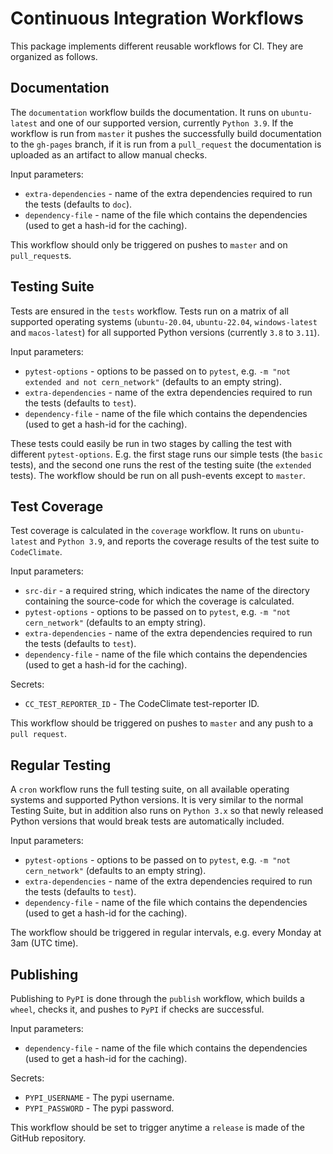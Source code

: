 # Continuous Integration Workflows

This package implements different reusable workflows for CI.
They are organized as follows.

## Documentation

The `documentation` workflow builds the documentation. 
It runs on `ubuntu-latest` and one of our supported version, currently `Python 3.9`.
If the workflow is run from `master` it pushes the successfully build documentation to the `gh-pages` branch,
if it is run from a `pull_request` the documentation is uploaded as an artifact to allow manual checks.

Input parameters: 
  - `extra-dependencies` - name of the extra dependencies required to run the tests (defaults to `doc`).
  - `dependency-file` - name of the file which contains the dependencies (used to get a hash-id for the caching).

This workflow should only be triggered on pushes to `master` and on `pull_request`s.

## Testing Suite

Tests are ensured in the `tests` workflow.
Tests run on a matrix of all supported operating systems (`ubuntu-20.04`, `ubuntu-22.04`, `windows-latest` and `macos-latest`) for all supported Python versions (currently `3.8` to `3.11`).

Input parameters: 
  - `pytest-options` - options to be passed on to `pytest`, e.g. `-m "not extended and not cern_network"` (defaults to an empty string).
  - `extra-dependencies` - name of the extra dependencies required to run the tests (defaults to `test`).
  - `dependency-file` - name of the file which contains the dependencies (used to get a hash-id for the caching).

These tests could easily be run in two stages by calling the test with different `pytest-options`.
E.g. the first stage runs our simple tests (the `basic` tests), and the second one runs the rest of the testing suite (the `extended` tests).
The workflow should be run on all push-events except to `master`. 

## Test Coverage

Test coverage is calculated in the `coverage` workflow.
It runs on `ubuntu-latest` and `Python 3.9`, and reports the coverage results of the test suite to `CodeClimate`.

Input parameters: 
  - `src-dir` - a required string, which indicates the name of the directory 
                containing the source-code for which the coverage is calculated.
  - `pytest-options` - options to be passed on to `pytest`, e.g. `-m "not cern_network"` (defaults to an empty string).
  - `extra-dependencies` - name of the extra dependencies required to run the tests (defaults to `test`).
  - `dependency-file` - name of the file which contains the dependencies (used to get a hash-id for the caching).

Secrets:
  - `CC_TEST_REPORTER_ID` - The CodeClimate test-reporter ID.

This workflow should be triggered on pushes to `master` and any push to a `pull request`.

## Regular Testing

A `cron` workflow runs the full testing suite, on all available operating systems and supported Python versions.
It is very similar to the normal Testing Suite, but in addition also runs on `Python 3.x` so that newly released Python versions that would break tests are automatically included.

Input parameters: 
  - `pytest-options` - options to be passed on to `pytest`, e.g. `-m "not cern_network"` (defaults to an empty string).
  - `extra-dependencies` - name of the extra dependencies required to run the tests (defaults to `test`).
  - `dependency-file` - name of the file which contains the dependencies (used to get a hash-id for the caching).

The workflow should be triggered in regular intervals, e.g. every Monday at 3am (UTC time).

## Publishing

Publishing to `PyPI` is done through the `publish` workflow, 
which builds a `wheel`, checks it, and pushes to `PyPI` if checks are successful.

Input parameters: 
  - `dependency-file` - name of the file which contains the dependencies (used to get a hash-id for the caching).

Secrets:
  - `PYPI_USERNAME` - The pypi username.
  - `PYPI_PASSWORD` - The pypi password.

This workflow should be set to trigger anytime a `release` is made of the GitHub repository.